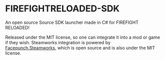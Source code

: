 # FIREFIGHTRELOADED-SDK
An open source Source SDK launcher made in C# for FIREFIGHT RELOADED!

Released under the MIT license, so one can integrate it into a mod or game if they wish.
Steamworks integration is powered by [Facepunch.Steamworks](https://github.com/Facepunch/Facepunch.Steamworks), which is open source and is also under the MIT license.